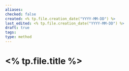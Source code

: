 ```yaml
---
aliases: 
checked: false
created: <% tp.file.creation_date("YYYY-MM-DD") %>
last_edited: <% tp.file.creation_date("YYYY-MM-DD") %>
draft: true
tags: 
type: method
---
```

# <% tp.file.title %>

